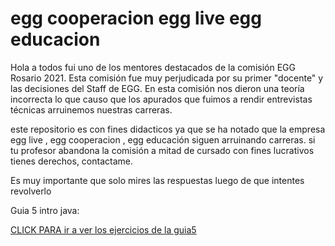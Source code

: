 # egg cooperacion egg live egg educacion

Hola a todos fui uno de los mentores destacados de la comisión EGG Rosario 2021. Esta comisión fue muy perjudicada por su primer "docente" y las decisiones del Staff de EGG. En esta comisión nos dieron una teoría incorrecta lo que causo que los apurados que fuimos a rendir entrevistas técnicas arruinemos nuestras carreras. 

este repositorio es con fines didacticos ya que se ha notado que la empresa egg live , egg cooperacion , egg educación siguen arruinando carreras. si tu profesor abandona la comisión a mitad de cursado con fines lucrativos tienes derechos, contactame. 

Es muy importante que solo mires las respuestas luego de que intentes revolverlo

Guia 5 intro java:

[CLICK PARA ir a ver los ejercicios de la guia5](guia5.md)
